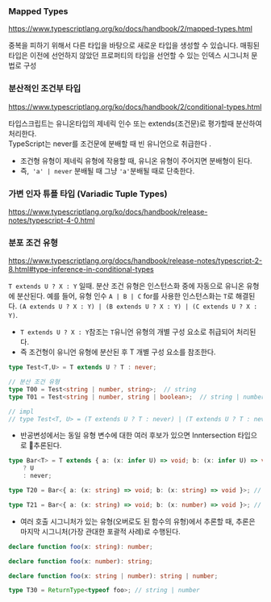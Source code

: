 ### Mapped Types
https://www.typescriptlang.org/ko/docs/handbook/2/mapped-types.html

중복을 피하기 위해서 다른 타입을 바탕으로 새로운 타입을 생성할 수 있습니다.
매핑된 타입은 이전에 선언하지 않았던 프로퍼티의 타입을 선언할 수 있는 인덱스 시그니처 문법로 구성

### 분산적인 조건부 타입
https://www.typescriptlang.org/ko/docs/handbook/2/conditional-types.html

타입스크립트는 유니온타입의 제네릭 인수 또는 extends(조건문)로 평가할때 분산하여 처리한다.  
TypeScript는 never를 조건문에 분배할 때 빈 유니언으로 취급한다 .
- 조건형 유형이 제네릭 유형에 작용할 때, 유니온 유형이 주어지면 분배형이 된다.
- 즉,` 'a' | never` 분배될 때 그냥 `'a'`분배될 때로 단축한다.

### 가변 인자 튜플 타입 (Variadic Tuple Types)
https://www.typescriptlang.org/ko/docs/handbook/release-notes/typescript-4-0.html

### 분포 조건 유형
https://www.typescriptlang.org/docs/handbook/release-notes/typescript-2-8.html#type-inference-in-conditional-types

`T extends U ? X : Y` 일때. 분산 조건 유형은 인스턴스화 중에 자동으로 유니온 유형에 분산된다. 예를 들어, 유형 인수 `A | B | C` for를 사용한 인스턴스화는 `T`로 해결된다. `(A extends U ? X : Y) | (B extends U ? X : Y) | (C extends U ? X : Y)`.

- `T extends U ? X : Y`참조는 `T`유니언 유형의 개별 구성 요소로 취급되어 처리된다.
- 즉 조건형이 유니언 유형에 분산된 후 T 개별 구성 요소를 참조한다.

``` ts
type Test<T,U> = T extends U ? T : never;

// 분산 조건 유형
type T00 = Test<string | number, string>;  // string
type T01 = Test<string | number, string | boolean>;  // string | number

// impl
// type Test<T, U> = (T extends U ? T : never) | (T extends U ? T : never);

```

- 반공변성에서는 동일 유형 변수에 대한 여러 후보가 있으면 Inntersection 타입으로 추론된다.

``` ts
type Bar<T> = T extends { a: (x: infer U) => void; b: (x: infer U) => void }
	? U
	: never;

type T20 = Bar<{ a: (x: string) => void; b: (x: string) => void }>; // string

type T21 = Bar<{ a: (x: string) => void; b: (x: number) => void }>; // string & number
```

- 여러 호출 시그니처가 있는 유형(오버로도 된 함수의 유형)에서 추론할 때, 추론은 마지막 시그니처(가장 관대한 포괄적 사례)로 수행된다.

``` ts
declare function foo(x: string): number;

declare function foo(x: number): string;

declare function foo(x: string | number): string | number;

type T30 = ReturnType<typeof foo>; // string | number

```




 